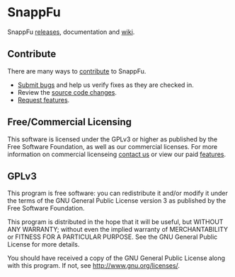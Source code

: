 # SnappFu
SnappFu [releases](https://github.com/SnappFu/SnappFu/releases), documentation and [wiki](https://github.com/SnappFu/SnappFu/wiki).

## Contribute
There are many ways to [contribute](CONTRIBUTING.md) to SnappFu.
* [Submit bugs](https://github.com/SnappFu/SnappFu/issues) and help us verify fixes as they are checked in.
* Review the [source code changes](https://github.com/SnappFu/SnappFu/pulls).
* [Request features](CONTRIBUTING.md).

## Free/Commercial Licensing
This software is licensed under the GPLv3 or higher as published by the Free Software Foundation, as well as our commercial licenses.
For more information on commercial licenseing [contact us](https://snappfu.com/) or view our paid [features](https://snappfu.com/).

## GPLv3
This program is free software: you can redistribute it and/or modify
it under the terms of the GNU General Public License version 3 as
published by the Free Software Foundation.

This program is distributed in the hope that it will be useful,
but WITHOUT ANY WARRANTY; without even the implied warranty of
MERCHANTABILITY or FITNESS FOR A PARTICULAR PURPOSE.  See the
GNU General Public License for more details.

You should have received a copy of the GNU General Public License
along with this program.  If not, see <http://www.gnu.org/licenses/>.
